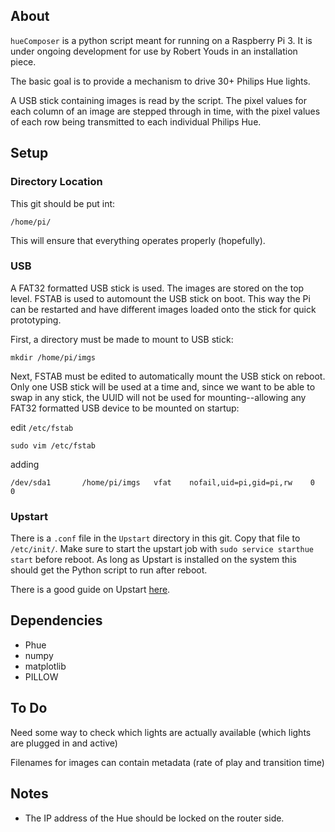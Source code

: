 ## About
`hueComposer` is a python script meant for running on a Raspberry Pi 3. It is under ongoing development for use by Robert Youds in an installation piece.

The basic goal is to provide a mechanism to drive 30+ Philips Hue lights.

A USB stick containing images is read by the script. The pixel values for each column of an image are stepped through in time, with the pixel values of each row being transmitted to each individual Philips Hue.

## Setup
### Directory Location
This git should be put int:
```
/home/pi/
```
This will ensure that everything operates properly (hopefully).

### USB
A FAT32 formatted USB stick is used. The images are stored on the top level.
FSTAB is used to automount the USB stick on boot. This way the Pi can be restarted and have different images loaded onto the stick for quick prototyping.

First, a directory must be made to mount to USB stick:
```
mkdir /home/pi/imgs
```

Next, FSTAB must be edited to automatically mount the USB stick on reboot. Only one USB stick will be used at a time and, since we want to be able to swap in any stick, the UUID will not be used for mounting--allowing any FAT32 formatted USB device to be mounted on startup:

edit `/etc/fstab`
```
sudo vim /etc/fstab
```

adding

```
/dev/sda1       /home/pi/imgs   vfat    nofail,uid=pi,gid=pi,rw    0       0
```

### Upstart
There is a `.conf` file in the `Upstart` directory in this git. Copy that file to `/etc/init/`. 
Make sure to start the upstart job with `sudo service starthue start` before reboot.
As long as Upstart is installed on the system this should get the Python script to run after reboot.

There is a good guide on Upstart [here](https://www.digitalocean.com/community/tutorials/the-upstart-event-system-what-it-is-and-how-to-use-it).

## Dependencies
* Phue
* numpy
* matplotlib
* PILLOW

## To Do
Need some way to check which lights are actually available (which lights are plugged in and active)

Filenames for images can contain metadata (rate of play and transition time)


## Notes
* The IP address of the Hue should be locked on the router side.
